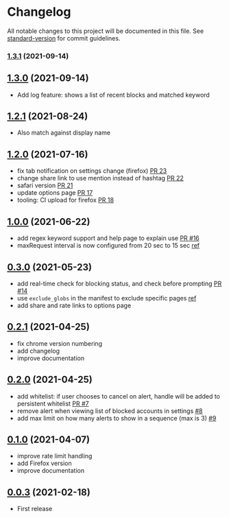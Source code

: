 # Changelog

All notable changes to this project will be documented in this file. See [standard-version](https://github.com/conventional-changelog/standard-version) for commit guidelines.

### [1.3.1](https://github.com/MobileFirstLLC/doucheblock/compare/v1.3.0...v1.3.1) (2021-09-14)

## [1.3.0](https://github.com/MobileFirstLLC/doucheblock/compare/v1.2.1...v1.3.0) (2021-09-14)

- Add log feature: shows a list of recent blocks and matched keyword 

## [1.2.1](https://github.com/MobileFirstLLC/doucheblock/compare/v1.2.0...v1.2.1) (2021-08-24)

- Also match against display name

## [1.2.0](https://github.com/MobileFirstLLC/doucheblock/compare/v1.0.0...v1.2.0) (2021-07-16)

- fix tab notification on settings change (firefox) [PR 23](https://github.com/MobileFirstLLC/doucheblock/pull/23)
- change share link to use mention instead of hashtag [PR 22](https://github.com/MobileFirstLLC/doucheblock/pull/22)
- safari version [PR 21](https://github.com/MobileFirstLLC/doucheblock/pull/21)
- update options page [PR 17](https://github.com/MobileFirstLLC/doucheblock/pull/17)
- tooling: CI upload for firefox [PR 18](https://github.com/MobileFirstLLC/doucheblock/pull/18)

## [1.0.0](https://github.com/MobileFirstLLC/doucheblock/compare/v0.3.0...v1.0.0) (2021-06-22)

- add  regex keyword support and help page to explain use [PR #16](https://github.com/MobileFirstLLC/doucheblock/pull/16)
- maxRequest interval is now configured from 20 sec to 15 sec [ref](https://github.com/MobileFirstLLC/doucheblock/blob/d9c9659bdefc0e45d08f075b7d45636704598484/src/config.js#L78)

## [0.3.0](https://github.com/MobileFirstLLC/doucheblock/compare/v0.2.1...v0.3.0) (2021-05-23)

- add real-time check for blocking status, and check before prompting [PR #14](https://github.com/MobileFirstLLC/doucheblock/pull/14)
- use `exclude_globs` in the manifest to exclude specific pages [ref](https://stackoverflow.com/questions/9687322/exclude-matches-in-manifest-json-does-nothing)
- add share and rate links to options page

## [0.2.1](https://github.com/MobileFirstLLC/doucheblock/compare/v0.2.0...v0.2.1) (2021-04-25)

- fix chrome version numbering
- add changelog
- improve documentation

## [0.2.0](https://github.com/MobileFirstLLC/doucheblock/compare/0.1.0...v0.2.0) (2021-04-25)

- add whitelist: if user chooses to cancel on alert, handle will be added to persistent whitelist [PR #7](https://github.com/MobileFirstLLC/doucheblock/pull/7)
- remove alert when viewing list of blocked accounts in settings [#8](https://github.com/MobileFirstLLC/doucheblock/issues/8)
- add max limit on how many alerts to show in a sequence (max is 3) [#9](https://github.com/MobileFirstLLC/doucheblock/issues/9)


## [0.1.0](https://github.com/MobileFirstLLC/doucheblock/compare/0.0.3...0.1.0) (2021-04-07)

- improve rate limit handling
- add Firefox version
- improve documentation

## [0.0.3](https://github.com/MobileFirstLLC/doucheblock/releases/tag/0.0.3) (2021-02-18)

- First release
